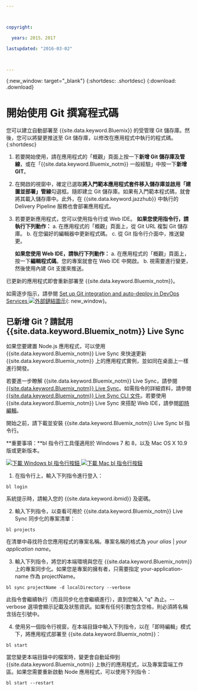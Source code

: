 ```yaml
---



copyright:

  years: 2015，2017

lastupdated: "2016-03-02"



---
```


{:new_window: target="_blank"}
{:shortdesc: .shortdesc}
{:download: .download}

# 開始使用 Git 撰寫程式碼

您可以建立自動部署至 {{site.data.keyword.Bluemix}} 的受管理 Git 儲存庫。然後，您可以將變更推送至 Git 儲存庫，以修改在應用程式中執行的程式碼。
{:shortdesc}

1. 若要開始使用，請在應用程式的「概觀」頁面上按一下**新增 Git 儲存庫及管線**，或在「{{site.data.keyword.Bluemix_notm}} 一般經驗」中按一下**新增 GIT**。
2. 在開啟的視窗中，確定已選取**將入門範本應用程式套件移入儲存庫並啟用「建置並部署」管線**勾選框。隨即建立 Git 儲存庫。如果有入門範本程式碼，就會將其載入儲存庫中。此外，在 {{site.data.keyword.jazzhub}} 中執行的 Delivery Pipeline 服務也會部署應用程式。
3. 若要更新應用程式，您可以使用指令行或 Web IDE。
   **如果您使用指令行，請執行下列動作：**
   a. 在應用程式的「概觀」頁面上，從 Git URL 複製 Git 儲存庫。
   b. 在您偏好的編輯器中更新程式碼。
   c. 從 Git 指令行介面中，推送變更。

   **如果您使用 Web IDE，請執行下列動作：**
   a. 在應用程式的「概觀」頁面上，按一下**編輯程式碼**。您的專案就會在 Web IDE 中開啟。   b. 視需要進行變更，然後使用內建 Git 支援來推送。

已更新的應用程式即會重新部署至 {{site.data.keyword.Bluemix_notm}}。

如需逐步指示，請參閱 [Set up Git integration and auto-deploy in DevOps Services ![外部鏈結圖示](../icons/launch-glyph.svg)](https://hub.jazz.net/tutorials/jazzeditor/#git_integration_and_autodeployment){: new_window}。

## 已新增 Git？請試用 {{site.data.keyword.Bluemix_notm}} Live Sync

如果您要建置 Node.js 應用程式，可以使用 {{site.data.keyword.Bluemix_notm}} Live Sync 來快速更新 {{site.data.keyword.Bluemix_notm}} 上的應用程式實例，並如同在桌面上一樣進行開發。

若要進一步瞭解 {{site.data.keyword.Bluemix_notm}} Live Sync，請參閱 [{{site.data.keyword.Bluemix_notm}} Live Sync](/docs/develop/bluemixlive.html)。如需指令的詳細資料，請參閱 [{{site.data.keyword.Bluemix_notm}} Live Sync CLI 文件](/docs/cli/reference/bl/index.html)。若要使用 {{site.data.keyword.Bluemix_notm}} Live Sync 來搭配 Web IDE，請參閱[即時編輯](/docs/develop/bluemixlive.html)。

開始之前，請下載並安裝 {{site.data.keyword.Bluemix_notm}} Live Sync bl 指令行。

**重要事項：**bl 指令行工具僅適用於 Windows 7 和 8，以及 Mac OS X 10.9 版或更新版本。

<p>
<a class="xref" href="http://livesyncdownload.ng.bluemix.net/downloads/blive_setup.msi" target="_blank" title="（在新分頁或視窗中開啟）"><img class="image" src="images/bl_gs_icons_windows_b.svg" alt="下載 Windows bl 指令行按鈕" /> </a>
<a class="xref" href="http://livesyncdownload.ng.bluemix.net/downloads/BluemixLive.pkg" target="_blank" title="（在新分頁或視窗中開啟）"><img class="image" src="images/bl_gs_icons_mac-osx_b.svg" alt="下載 Mac bl 指令行按鈕" /> </a>
</p>

1. 在指令行上，輸入下列指令進行登入：
```
bl login
```
系統提示時，請輸入您的 {{site.data.keyword.ibmid}} 及密碼。

2. 輸入下列指令，以查看可用於 {{site.data.keyword.Bluemix_notm}} Live Sync 同步化的專案清單：

```
bl projects
```
在清單中尋找符合您應用程式的專案名稱。專案名稱的格式為 *your alias* | *your application name*。

3. 輸入下列指令，將您的本端環境與您在 {{site.data.keyword.Bluemix_notm}} 上的專案同步化。如果您是專案的擁有者，只需要指定 your-application-name 作為 projectName。
<!--- this command needs italicized parameters projectName localDirectory and yellow on 'local' -->
```
bl sync projectName -d localDirectory --verbose
```
此指令會繼續執行（而且同步化也會繼續進行），直到您輸入 "q" 為止。--verbose 選項會顯示記載及狀態資訊。如果有任何引數包含空格，則必須將名稱含括在引號中。

4. 使用另一個指令行視窗，在本端目錄中輸入下列指令，以在「即時編輯」模式下，將應用程式部署至 {{site.data.keyword.Bluemix_notm}}：

```
bl start
```

當您變更本端目錄中的檔案時，變更會自動延伸到 {{site.data.keyword.Bluemix_notm}} 上執行的應用程式，以及專案雲端工作區。如果您需要重新啟動 Node 應用程式，可以使用下列指令：

```
bl start --restart
```
